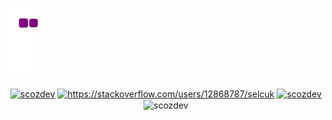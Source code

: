 ﻿![snake gif](https://github.com/scozdev/scozdev/blob/output/github-contribution-grid-snake.gif)

<div align="center"  >
<a href="https://twitter.com/scozdev" target="blank"><img align="center" src="https://raw.githubusercontent.com/rahuldkjain/github-profile-readme-generator/master/src/images/icons/Social/twitter.svg" alt="scozdev" height="30" width="40" /></a>
<a href="https://stackoverflow.com/users/12868787/selcuk" target="blank"><img align="center" src="https://raw.githubusercontent.com/rahuldkjain/github-profile-readme-generator/master/src/images/icons/Social/stack-overflow.svg" alt="https://stackoverflow.com/users/12868787/selcuk" height="30" width="40" /></a>
<a href="https://codepen.io/scozdev" target="blank"><img align="center" src="https://raw.githubusercontent.com/rahuldkjain/github-profile-readme-generator/master/src/images/icons/Social/codepen.svg" alt="scozdev" height="30" width="40" /></a>
<img align="center" src="https://komarev.com/ghpvc/?username=scozdev&label=visitors&color=0e75b6&style=flat" alt="scozdev"  />

</div>
